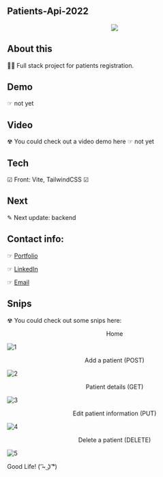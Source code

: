 
## Patients-Api-2022

<p align='center'>
<img src="https://readme-typing-svg.herokuapp.com?color=CAC8F8&background=1C1C1D&size=25&center=true&vCenter=true&width=433&height=75&lines=Hi!+I+am+Zayra+Velasco;Soft+dev+and+Admin+manager;it+is+a+full+stack+project;in+progress;enjoy+it+!">
</p>

## About this
👩‍⚕️ Full stack project for patients registration.

## Demo
☞ not yet
## Video
☢ You could check out a video demo here ☞ not yet
## Tech
☑ Front: Vite, TailwindCSS
☑ 

## Next
✎ Next update: backend

## Contact info:
☞ <a href="https://github.com/zayrarepositor/portfolio-2022/" target="_blank">Portfolio</a></p>
☞ <a href="https://www.linkedin.com/in/zayra-velasco" target="_blank">LinkedIn</a></p>
☞ <a href="mailto:zayra.contacto@gmail.com"  target="_blank">Email</a>

## Snips
☢ You could check out some snips here: 

<p align='center'>Home</p>

![1](https://user-images.githubusercontent.com/95602965/187347212-58b4b314-311a-444d-9e2f-215f7cc96d43.png)

<p align='center'>Add a patient (POST)</p>

![2](https://user-images.githubusercontent.com/95602965/187347219-acaed0b7-7652-4d67-9adf-605bf1c1637a.png)

<p align='center'>Patient details (GET)</p>

![3](https://user-images.githubusercontent.com/95602965/187347221-942ce200-9048-4fda-ac71-d82e46af9983.png)

<p align='center'>Edit patient information (PUT)</p>

![4](https://user-images.githubusercontent.com/95602965/187347223-50bd0cd9-8f2b-49c6-b904-78db51b3211c.png)

<p align='center'>Delete a patient (DELETE)</p>

![5](https://user-images.githubusercontent.com/95602965/187347227-629600ff-63b2-4b6c-b18a-7f554e8e3025.png)


Good Life! ( ͡~ ͜ʖ ͡°)
